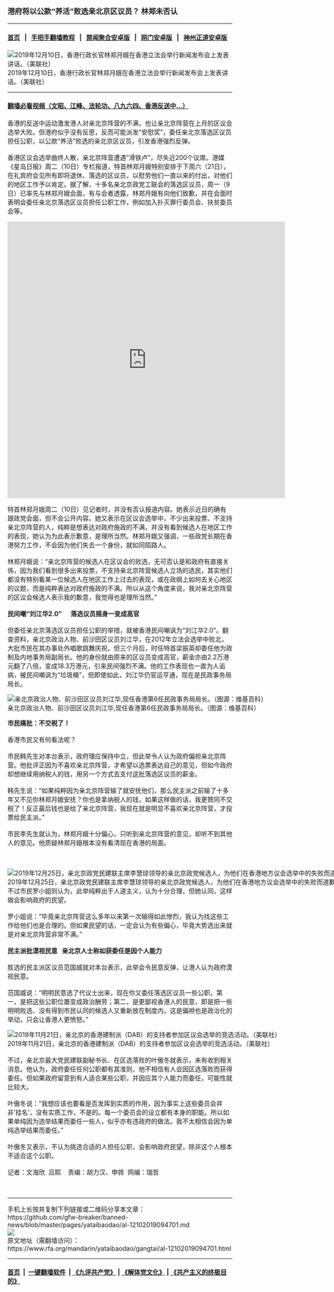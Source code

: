### 港府将以公款“养活”败选亲北京区议员？     林郑未否认
------------------------

#### [首页](https://github.com/gfw-breaker/banned-news/blob/master/README.md) &nbsp;&nbsp;|&nbsp;&nbsp; [手把手翻墙教程](https://github.com/gfw-breaker/guides/wiki) &nbsp;&nbsp;|&nbsp;&nbsp; [禁闻聚合安卓版](https://github.com/gfw-breaker/bn-android) &nbsp;&nbsp;|&nbsp;&nbsp; [网门安卓版](https://github.com/oGate2/oGate) &nbsp;&nbsp;|&nbsp;&nbsp; [神州正道安卓版](https://github.com/SzzdOgate/update) 



<div id="headerimg">
 <img alt="2019年12月10日，香港行政长官林郑月娥在香港立法会举行新闻发布会上发表讲话。（美联社）" src="https://www.rfa.org/mandarin/yataibaodao/gangtai/al-12102019094701.html/AP_19344114192219.jpg/@@images/9447e1ab-11d0-4536-8ff0-321fd149d030.jpeg" title="2019年12月10日，香港行政长官林郑月娥在香港立法会举行新闻发布会上发表讲话。（美联社）"/>
 <div id="headerimgcontents">
  <div id="headerimgcaption">
   <span>
    2019年12月10日，香港行政长官林郑月娥在香港立法会举行新闻发布会上发表讲话。（美联社）
   </span>
   <!-- zoomattribute -->
  </div>
  <!-- headerimgcaption -->
 </div>
 <!-- headerimagecontents -->
</div>

<hr/>


#### [翻墙必看视频（文昭、江峰、法轮功、八九六四、香港反送中...）](https://github.com/gfw-breaker/banned-news/blob/master/pages/link3.md)

<div id="storytext">
 <div>
  <div class="slot_header">
  </div>
 </div>
 <p>
  香港的反送中运动激发港人对亲北京阵营的不满，也让亲北京阵营在上月的区议会选举大败。但港府似乎没有反思，反而可能派发“安慰奖”，委任亲北京落选区议员担任公职，以公款“养活”败选的亲北京区议员，引发香港强烈反弹。
  <br/>
  <br/>
  香港区议会选举曲终人散，亲北京阵营遭遇“滑铁卢”，尽失近200个议席。港媒《星岛日报》周二（10日）专栏报道，特首林郑月娥特别安排于下周六（21日），在礼宾府会见所有即将退休、落选的区议员，以慰劳他们一直以来的付出，对他们的地区工作予以肯定。据了解，十多名亲北京政党工联会的落选区议员，周一（9日）已率先与林郑月娥会面，有与会者透露，林郑月娥有向他们致歉，并在会面时表明会委任亲北京落选区议员担任公职工作，例如加入扑灭罪行委员会、扶贫委员会等。
 </p>
 <p>
 </p>
 <p>
 </p>
 <p>
  <iframe frameborder="0" height="620" scrolling="no" src="https://www.facebook.com/plugins/video.php?href=https%3A%2F%2Fwww.facebook.com%2FRFAChinese%2Fvideos%2F433829830905350%2F&amp;show_text=0&amp;width=622" width="622">
  </iframe>
 </p>
 <p>
 </p>
 <p>
  特首林郑月娥周二（10日）见记者时，并没有否认报道内容。她表示近日的确有跟政党会面，但不会公开内容。她又表示在区议会选举中，不少出来投票、不支持亲北京阵营的人，纯粹是想表达对政府施政的不满，并没有看到候选人在地区工作的表现，她认为为此表示歉意，是理所当然。林郑月娥又强调，一些政党长期在香港努力工作，不会因为他们失去一个身份，就如同陌路人。
  <br/>
  <br/>
  林郑月娥说：“亲北京阵营的候选人在区议会的败选，无可否认是和政府有直接关係，因为我们看到很多出来投票，不支持亲北京阵营候选人立场的选民，其实他们都没有特别看某一位候选人在地区工作上过去的表现，或在政纲上如何去关心地区的议题，而是纯粹表达对政府施政的不满。所以从这个角度来说，我对亲北京阵营的区议会候选人表示我的歉意，我觉得也是理所当然。”
  <br/>
  <br/>
  <b>
   民间嘲“刘江华2.0”      落选议员摇身一变成高官
  </b>
  <br/>
  <br/>
  但委任亲北京落选区议员担任公职的举措，就被香港民间嘲讽为“刘江华2.0”。翻查资料，亲北京政治人物、前沙田区议员刘江华，在2012年立法会选举中败北，大批市民在其办事处外唱歌跳舞庆祝，但三个月后，时任特首梁振英却委任他为政制及内地事务局副局长。他的身份就由原来的区议员变成高官，薪金亦由2.2万港元翻了八倍，变成18.3万港元，引来民间强烈不满。他的工作表现也一直为人诟病，被民间嘲讽为“垃圾桶”，但即使如此，刘江华仍官运亨通，现在是民政事务局局长。
 </p>
 <p>
 </p>
 <p>
  <div class="image-inline captioned" style="width:802px;">
   <div style="width:802px;">
    <img alt="亲北京政治人物、前沙田区议员刘江华,现任香港第6任民政事务局局长。（图源：维基百科）" src="https://www.rfa.org/mandarin/yataibaodao/gangtai/al-12102019094701.html/AL-1.jpg" title="亲北京政治人物、前沙田区议员刘江华,现任香港第6任民政事务局局长。（图源：维基百科）"/>
   </div>
   <div class="image-caption">
    <span style="width:802px;">
     亲北京政治人物、前沙田区议员刘江华,现任香港第6任民政事务局局长。（图源：维基百科）
    </span>
    <span class="copyright">
    </span>
   </div>
  </div>
 </p>
 <p>
  <b>
   市民痛批：不交税了！
  </b>
  <br/>
  <br/>
  香港市民又有何看法呢？
  <br/>
  <br/>
  市民韩先生对本台表示，政府理应保持中立，但此举令人认为政府偏袒亲北京阵营。他批评正因为不喜欢亲北京阵营，才希望以选票表达自己的意见，但如今政府却想继续用纳税人的钱，用另一个方式去支付这批落选区议员的薪金。
  <br/>
  <br/>
  韩先生说：“如果纯粹因为亲北京阵营输了就安抚他们，那么民主派之前输了十多年又不见你林郑月娥安抚？你也是拿纳税人的钱，如果这样做的话，我更贊同不交税了！反正最后钱也是给了亲北京阵营，我现在就是明显不喜欢亲北京阵营，才投票给民主派。”
  <br/>
  <br/>
  市民李先生就认为，林郑月娥十分偏心，只听到亲北京阵营的意见，却听不到其他人的意见。他质疑林郑月娥根本没有看清现在香港的局面。
  <br/>
  <br/>
  <br/>
 </p>
 <p>
  <div class="image-inline captioned" style="width:1500px;">
   <div style="width:1500px;">
    <img alt="2019年12月25日，亲北京政党民建联主席李慧琼领导的亲北京政党候选人，为他们在香港地方议会选举中的失败而道歉。（美联社）" src="https://www.rfa.org/mandarin/yataibaodao/gangtai/al-12102019094701.html/AP_19329167202063.jpg" title="2019年12月25日，亲北京政党民建联主席李慧琼领导的亲北京政党候选人，为他们在香港地方议会选举中的失败而道歉。（美联社）"/>
   </div>
   <div class="image-caption">
    <span style="width:1500px;">
     2019年12月25日，亲北京政党民建联主席李慧琼领导的亲北京政党候选人，为他们在香港地方议会选举中的失败而道歉。（美联社）
    </span>
    <span class="copyright">
    </span>
   </div>
  </div>
  不过市民罗小姐则认为，此举纯粹出于人道主义，认为十分合理，但她认同，这样做会影响政府的民望。
  <br/>
  <br/>
  罗小姐说：“毕竟亲北京阵营这么多年以来第一次输得如此惨烈，我认为找这些工作给他们也是合理的。但如果民望的话，一定会认为有些偏心，毕竟大势选出来就是对亲北京阵营非常不满。”
  <br/>
  <b>
   <br/>
  </b>
  <b>
   民主派批漠视民意   亲北京人士称如获委任是因个人能力
  </b>
  <br/>
  <br/>
  胜选的民主派区议员范国威就对本台表示，此举会令民意反弹，让港人认为政府漠视民意。
  <br/>
  <br/>
  范国威说：“明明民意选了代议士出来，现在你又委任落选区议员一些公职。第一，是把这些公职位置变成政治酬劳；第二，是更鄙视香港人的民意，即是把一些明明败选、没有得到市民认同的候选人又重新放在制度内，这是偏袒也是政治化的举动，只会让香港人更愤怒。”
 </p>
 <p>
 </p>
 <p>
  <div class="image-inline captioned" style="width:1500px;">
   <div style="width:1500px;">
    <img alt="2019年11月21日，亲北京的香港建制派（DAB）的支持者参加区议会选举的竞选活动。（美联社）" src="https://www.rfa.org/mandarin/yataibaodao/gangtai/al-12102019094701.html/AP_19325248865811.jpg" title="2019年11月21日，亲北京的香港建制派（DAB）的支持者参加区议会选举的竞选活动。（美联社）"/>
   </div>
   <div class="image-caption">
    <span style="width:1500px;">
     2019年11月21日，亲北京的香港建制派（DAB）的支持者参加区议会选举的竞选活动。（美联社）
    </span>
    <span class="copyright">
    </span>
   </div>
  </div>
  <br/>
  不过，亲北京最大党民建联副秘书长、在区选落败的叶傲冬就表示，未有收到相关消息。他认为，政府委任任何公职都有其准则，他不相信有人会因区选落败而获得委任。但如果政府留意到有人适合某些公职，并因应其个人能力而委任，可能性就比较大。
  <br/>
  <br/>
  叶傲冬说：“我想应该也要看是否发挥到实质的作用，因为事实上这些委员会并非‘挂名’，没有实质工作，不是的。每一个委员会的设立都有本身的职能。所以如果单纯因为选举结果而委任一些人，似乎亦有违政府的做法。我不太相信会因为单纯选举结果而委任。”
  <br/>
  <br/>
  叶傲冬又表示，不认为挑选合适的人担任公职，会影响政府民望，除非这个人根本不适合这个公职。
  <br/>
  <br/>
  记者：文海欣  吕熙    责编：胡力汉、申铧  网编：瑞哲
  <br/>
  <br/>
  <br/>
 </p>
</div>

<hr/>
手机上长按并复制下列链接或二维码分享本文章：<br/>
https://github.com/gfw-breaker/banned-news/blob/master/pages/yataibaodao/al-12102019094701.md <br/>
<a href='https://github.com/gfw-breaker/banned-news/blob/master/pages/yataibaodao/al-12102019094701.md'><img src='https://github.com/gfw-breaker/banned-news/blob/master/pages/yataibaodao/al-12102019094701.md.png'/></a> <br/>
原文地址（需翻墙访问）：https://www.rfa.org/mandarin/yataibaodao/gangtai/al-12102019094701.html


------------------------
#### [首页](https://github.com/gfw-breaker/banned-news/blob/master/README.md) &nbsp;|&nbsp; [一键翻墙软件](https://github.com/gfw-breaker/nogfw/blob/master/README.md) &nbsp;| [《九评共产党》](https://github.com/gfw-breaker/9ping.md/blob/master/README.md#九评之一评共产党是什么) | [《解体党文化》](https://github.com/gfw-breaker/jtdwh.md/blob/master/README.md) | [《共产主义的终极目的》](https://github.com/gfw-breaker/gczydzjmd.md/blob/master/README.md)


<img src='http://gfw-breaker.win/banned-news/pages/yataibaodao/al-12102019094701.md' width='0px' height='0px'/>